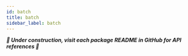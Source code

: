 ```yaml
---
id: batch
title: batch
sidebar_label: batch
---
```


_**🚧 Under construction, visit each package README in GitHub for API references
🚧**_
